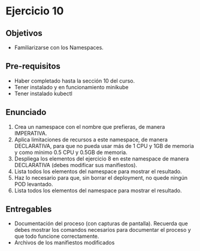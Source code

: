 # Ejercicio 10

## Objetivos 

- Familiarizarse con los Namespaces.

## Pre-requisitos
- Haber completado hasta la sección 10 del curso.
- Tener instalado y en funcionamiento minikube
- Tener instalado kubectl

## Enunciado

1. Crea un namespace con el nombre que prefieras, de manera IMPERATIVA.
2. Aplica limitaciones de recursos a este namespace, de manera DECLARATIVA, para que no pueda usar más de 1 CPU y 1GB de memoria y como mínimo 0.5 CPU y 0.5GB de memoria.
3. Despliega los elementos del ejercicio 8 en este namespace de manera DECLARATIVA (debes modificar sus manifiestos).
4. Lista todos los elementos del namespace para mostrar el resultado.
5. Haz lo necesario para que, sin borrar el deployment, no quede ningún POD levantado.
6. Lista todos los elementos del namespace para mostrar el resultado.

## Entregables

- Documentación del proceso (con capturas de pantalla). Recuerda que debes mostrar los comandos necesarios para documentar el proceso y que todo funcione correctamente.
- Archivos de los manifiestos modificados